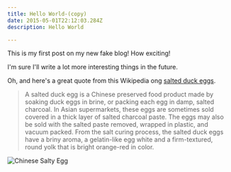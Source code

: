 ```yaml
---
title: Hello World-(copy)
date: 2015-05-01T22:12:03.284Z
description: Hello World

---
```

This is my first post on my new fake blog! How exciting!

I'm sure I'll write a lot more interesting things in the future.

Oh, and here's a great quote from this Wikipedia ong [salted duck eggs](https://en.wikipedia.org/wiki/Salted_duck_egg).

> A salted duck egg is a Chinese preserved food product made by soaking duck
> eggs in brine, or packing each egg in damp, salted charcoal. In Asian
> supermarkets, these eggs are sometimes sold covered in a thick layer of salted
> charcoal paste. The eggs may also be sold with the salted paste removed,
> wrapped in plastic, and vacuum packed. From the salt curing process, the
> salted duck eggs have a briny aroma, a gelatin-like egg white and a
> firm-textured, round yolk that is bright orange-red in color.

![Chinese Salty Egg](./salty_egg.jpg)